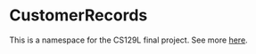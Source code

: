 # CustomerRecords
This is a namespace for the CS129L final project.
See more [here](https://github.com/alexako/CustomerManagement).
